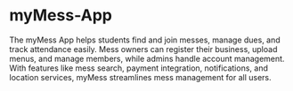 # myMess-App
The myMess App helps students find and join messes, manage dues, and track attendance easily. Mess owners can register their business, upload menus, and manage members, while admins handle account management. With features like mess search, payment integration, notifications, and location services, myMess streamlines mess management for all users.
